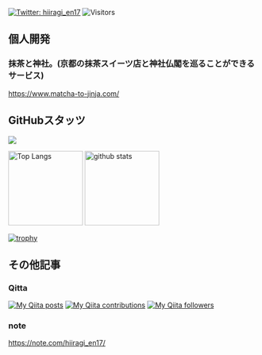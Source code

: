 [![Twitter: hiiragi_en17](https://img.shields.io/twitter/follow/hiiragi_en17?style=social)](https://twitter.com/hiiragi_en17)
![Visitors](https://visitor-badge.glitch.me/badge?page_id=hiiragi17&left_color=gray&right_color=blue)

## 個人開発

### 抹茶と神社。(京都の抹茶スイーツ店と神社仏閣を巡ることができるサービス)
https://www.matcha-to-jinja.com/

## GitHubスタッツ
 
![](https://github-profile-summary-cards.vercel.app/api/cards/profile-details?username=hiiragi17&theme=vue)


<p align="left"> 
  <img alt="Top Langs" height="150px" src="https://github-readme-stats.vercel.app/api/top-langs/?username=hiiragi17&layout=compact&show_icons=true&theme=tokyonight" />
  <img alt="github stats" height="150px" src="https://github-readme-stats.vercel.app/api?username=hiiragi17&count_private=true&theme=tokyonight&show_icons=ture" />
</p>

[![trophy](https://github-profile-trophy.vercel.app/?username=hiiragi17&theme=tokyonight&column=7
)](https://github.com/ryo-ma/github-profile-trophy)

## その他記事
### Qitta
[![My Qiita posts](https://qiita-badge.apiapi.app/s/hiiragi_en17/posts.svg)](http://qiita.com/hiiragi_en17)
[![My Qiita contributions](https://qiita-badge.apiapi.app/s/hiiragi_en17/contributions.svg)](http://qiita.com/hiiragi_en17)
[![My Qiita followers](https://qiita-badge.apiapi.app/s/hiiragi_en17/followers.svg)](http://qiita.com/hiiragi_en17)

### note

https://note.com/hiiragi_en17/
<!--
**hiiragi17/hiiragi17** is a ✨ _special_ ✨ repository because its `README.md` (this file) appears on your GitHub profile.

Here are some ideas to get you started:

- 🔭 I’m currently working on ...
- 🌱 I’m currently learning ...
- 👯 I’m looking to collaborate on ...
- 🤔 I’m looking for help with ...
- 💬 Ask me about ...
- 📫 How to reach me: ...
- 😄 Pronouns: ...
- ⚡ Fun fact: ...
-->

